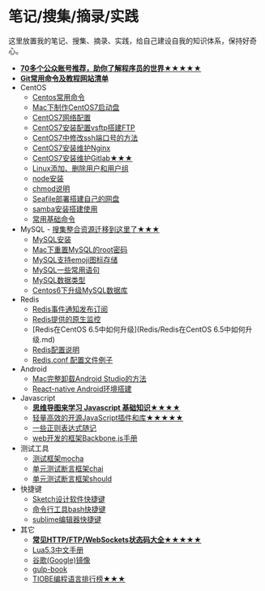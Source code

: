 # 笔记/搜集/摘录/实践

这里放置我的笔记、搜集、摘录、实践，给自己建设自我的知识体系，保持好奇心。

- **[70多个公众账号推荐，助你了解程序员的世界★★★★★](other/公众账号推荐.md)**
- **[Git常用命令及教程网站清单](other/Git%E5%B8%B8%E7%94%A8%E5%91%BD%E4%BB%A4%E6%B8%85%E5%8D%95.md)**
- CentOS 
    - [Centos常用命令](CentOS/CentOS.md)
    - [Mac下制作CentOS7启动盘](CentOS/Mac下制作CentOS7启动盘.md)
    - [CentOS7网络配置](CentOS/CentOS7网络配置.md)
    - [CentOS7安装配置vsftp搭建FTP](CentOS/CentOS7安装配置vsftp搭建FTP.md)
    - [CentOS7中修改ssh端口号的方法](CentOS/CentOS7中修改ssh端口号的方法.md)
    - [CentOS7安装维护Nginx](CentOS/CentOS7安装维护Nginx.md)
    - [CentOS7安装维护Gitlab★★★](CentOS/CentOS7安装维护Gitlab.md)
    - [Linux添加、删除用户和用户组](CentOS/Linux添加、删除用户和用户组.md)
    - [node安装](CentOS/node安装.md)
    - [chmod说明](CentOS/chmod.md)
    - [Seafile部署搭建自己的网盘](CentOS/部署Seafile搭建自己的网盘.md)
    - [samba安装搭建使用](CentOS/samba.md)
    - [常用基础命令](CentOS/常用基础命令.md)
- MySQL - [搜集整合资源迁移到这里了★★★](https://github.com/jaywcjlove/mysql-tutorial)
    - [MySQL安装](https://github.com/jaywcjlove/mysql-tutorial)
    - [Mac下重置MySQL的root密码](https://github.com/jaywcjlove/mysql-tutorial)
    - [MySQL支持emoji图标存储](https://github.com/jaywcjlove/mysql-tutorial)
    - [MySQL一些常用语句](https://github.com/jaywcjlove/mysql-tutorial)
    - [MySQL数据类型](https://github.com/jaywcjlove/mysql-tutorial)
    - [Centos6下升级MySQL数据库](https://github.com/jaywcjlove/mysql-tutorial)
- Redis
    - [Redis事件通知发布订阅](Redis/Redis事件通知发布订阅.md)
    - [Redis提供的原生监控](Redis/Redis提供的原生监控.md)
    - [Redis在CentOS 6.5中如何升级](Redis/Redis在CentOS 6.5中如何升级.md)
    - [Redis配置说明](Redis/Redis配置说明.md)
    - [Redis.conf 配置文件例子](Redis/Redis.conf)
- Android
    - [Mac完整卸载Android Studio的方法](Android/Mac%E5%AE%8C%E6%95%B4%E5%8D%B8%E8%BD%BDAndroid%20Studio%E7%9A%84%E6%96%B9%E6%B3%95.md)
    - [React-native Android环境搭建](Android/React-native%20Android%E7%8E%AF%E5%A2%83%E6%90%AD%E5%BB%BA.md)
- Javascript
    - **[思维导图来学习 Javascript 基础知识★★★★](Javascript/)**
    - [轻量高效的开源JavaScript插件和库★★★★★](Javascript/轻量高效的开源JavaScript插件和库.md)
    - [一些正则表达式随记](Javascript/一些正则表达式随记.md)
    - [web开发的框架Backbone.js手册](http://jaywcjlove.github.io/handbook/index.html)
- 测试工具
    - [测试框架mocha](http://jaywcjlove.github.io/handbook/html/%E6%B5%8B%E8%AF%95%E5%B7%A5%E5%85%B7/mocha.html)
    - [单元测试断言框架chai](http://jaywcjlove.github.io/handbook/html/%E6%B5%8B%E8%AF%95%E5%B7%A5%E5%85%B7/chai.html)
    - [单元测试断言框架should](http://jaywcjlove.github.io/handbook/html/%E6%B5%8B%E8%AF%95%E5%B7%A5%E5%85%B7/should.html)
- 快捷键
    - [Sketch设计软件快捷键](http://jaywcjlove.github.io/handbook/html/Shortcuts/Sketch.html)
    - [命令行工具bash快捷键](http://jaywcjlove.github.io/handbook/html/Shortcuts/bash.html)
    - [sublime编辑器快捷键](http://jaywcjlove.github.io/handbook/html/Shortcuts/sublime.html)
- 其它
    - **[常见HTTP/FTP/WebSockets状态码大全★★★★★](other/HTTP-Status-codes.md)**
    - [Lua5.3中文手册](other/Lua5.3.md)
    - [谷歌(Google)镜像](other/谷歌(Google)镜像.md)
    - [gulp-book](http://jaywcjlove.github.io/handbook/html/gulp-book.html)
    - [TIOBE编程语言排行榜★★★](http://www.tiobe.com/tiobe-index/)
